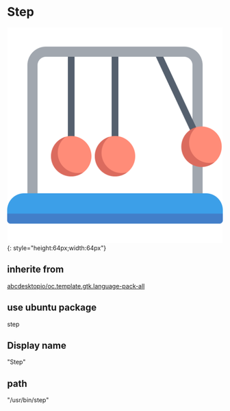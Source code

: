 # Step
![step.svg](/applications/icons/step.svg){: style="height:64px;width:64px"}
## inherite from
[abcdesktopio/oc.template.gtk.language-pack-all](abcdesktopio/oc.template.gtk.language-pack-all.md)
## use ubuntu package
step
## Display name
"Step"
## path
"/usr/bin/step"
